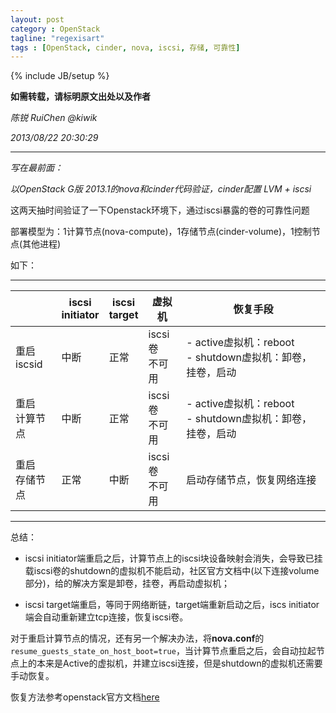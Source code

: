 ```yaml
---
layout: post
category : OpenStack
tagline: "regexisart"
tags : [OpenStack, cinder, nova, iscsi, 存储, 可靠性]
---
```

{% include JB/setup %}

**如需转载，请标明原文出处以及作者**

*陈锐 RuiChen @kiwik*

*2013/08/22 20:30:29*

----------

*写在最前面：*

*以OpenStack G版 2013.1的nova和cinder代码验证，cinder配置 LVM + iscsi*

这两天抽时间验证了一下Openstack环境下，通过iscsi暴露的卷的可靠性问题

部署模型为：1计算节点(nova-compute)，1存储节点(cinder-volume)，1控制节点(其他进程)

如下：

----------

|              | iscsi<br>initiator | iscsi<br>target | 虚拟机   | 恢复手段                                              |
|--------------|----------------------|-------------------|---------------|-------------------------------------------------------|
| 重启<br>iscsid   | 中断                 | 正常              | iscsi卷<br>不可用 | - active虚拟机：reboot<br>- shutdown虚拟机：卸卷，挂卷，启动 |
| 重启<br>计算节点 | 中断                 | 正常              | iscsi卷<br>不可用 | - active虚拟机：reboot<br>- shutdown虚拟机：卸卷，挂卷，启动 |
| 重启<br>存储节点 | 正常                 | 中断              | iscsi卷<br>不可用 | 启动存储节点，恢复网络连接                            |

----------

总结：

- iscsi initiator端重启之后，计算节点上的iscsi块设备映射会消失，会导致已挂载iscsi卷的shutdown的虚拟机不能启动，社区官方文档中(以下连接volume部分)，给的解决方案是卸卷，挂卷，再启动虚拟机；

- iscsi target端重启，等同于网络断链，target端重新启动之后，iscs initiator端会自动重新建立tcp连接，恢复iscsi卷。

对于重启计算节点的情况，还有另一个解决办法，将**nova.conf**的`resume_guests_state_on_host_boot=true`，当计算节点重启之后，会自动拉起节点上的本来是Active的虚拟机，并建立iscsi连接，但是shutdown的虚拟机还需要手动恢复。

恢复方法参考openstack官方文档[here](http://docs.openstack.org/trunk/openstack-ops/content/maintenance.html)

